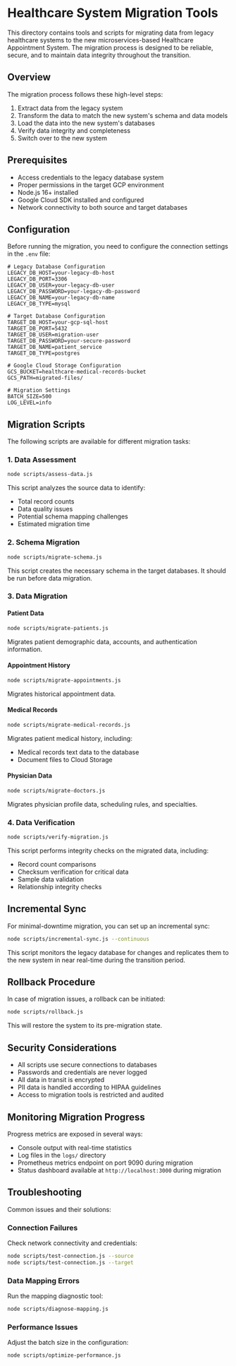 # Healthcare System Migration Tools

This directory contains tools and scripts for migrating data from legacy healthcare systems to the new microservices-based Healthcare Appointment System. The migration process is designed to be reliable, secure, and to maintain data integrity throughout the transition.

## Overview

The migration process follows these high-level steps:

1. Extract data from the legacy system
2. Transform the data to match the new system's schema and data models
3. Load the data into the new system's databases
4. Verify data integrity and completeness
5. Switch over to the new system

## Prerequisites

- Access credentials to the legacy database system
- Proper permissions in the target GCP environment
- Node.js 16+ installed
- Google Cloud SDK installed and configured
- Network connectivity to both source and target databases

## Configuration

Before running the migration, you need to configure the connection settings in the `.env` file:

```
# Legacy Database Configuration
LEGACY_DB_HOST=your-legacy-db-host
LEGACY_DB_PORT=3306
LEGACY_DB_USER=your-legacy-db-user
LEGACY_DB_PASSWORD=your-legacy-db-password
LEGACY_DB_NAME=your-legacy-db-name
LEGACY_DB_TYPE=mysql

# Target Database Configuration
TARGET_DB_HOST=your-gcp-sql-host
TARGET_DB_PORT=5432
TARGET_DB_USER=migration-user
TARGET_DB_PASSWORD=your-secure-password
TARGET_DB_NAME=patient_service
TARGET_DB_TYPE=postgres

# Google Cloud Storage Configuration
GCS_BUCKET=healthcare-medical-records-bucket
GCS_PATH=migrated-files/

# Migration Settings
BATCH_SIZE=500
LOG_LEVEL=info
```

## Migration Scripts

The following scripts are available for different migration tasks:

### 1. Data Assessment

```bash
node scripts/assess-data.js
```

This script analyzes the source data to identify:
- Total record counts
- Data quality issues
- Potential schema mapping challenges
- Estimated migration time

### 2. Schema Migration

```bash
node scripts/migrate-schema.js
```

This script creates the necessary schema in the target databases. It should be run before data migration.

### 3. Data Migration

#### Patient Data

```bash
node scripts/migrate-patients.js
```

Migrates patient demographic data, accounts, and authentication information.

#### Appointment History

```bash
node scripts/migrate-appointments.js
```

Migrates historical appointment data.

#### Medical Records

```bash
node scripts/migrate-medical-records.js
```

Migrates patient medical history, including:
- Medical records text data to the database
- Document files to Cloud Storage

#### Physician Data

```bash
node scripts/migrate-doctors.js
```

Migrates physician profile data, scheduling rules, and specialties.

### 4. Data Verification

```bash
node scripts/verify-migration.js
```

This script performs integrity checks on the migrated data, including:
- Record count comparisons
- Checksum verification for critical data
- Sample data validation
- Relationship integrity checks

## Incremental Sync

For minimal-downtime migration, you can set up an incremental sync:

```bash
node scripts/incremental-sync.js --continuous
```

This script monitors the legacy database for changes and replicates them to the new system in near real-time during the transition period.

## Rollback Procedure

In case of migration issues, a rollback can be initiated:

```bash
node scripts/rollback.js
```

This will restore the system to its pre-migration state.

## Security Considerations

- All scripts use secure connections to databases
- Passwords and credentials are never logged
- All data in transit is encrypted
- PII data is handled according to HIPAA guidelines
- Access to migration tools is restricted and audited

## Monitoring Migration Progress

Progress metrics are exposed in several ways:

- Console output with real-time statistics
- Log files in the `logs/` directory
- Prometheus metrics endpoint on port 9090 during migration
- Status dashboard available at `http://localhost:3000` during migration

## Troubleshooting

Common issues and their solutions:

### Connection Failures

Check network connectivity and credentials:

```bash
node scripts/test-connection.js --source
node scripts/test-connection.js --target
```

### Data Mapping Errors

Run the mapping diagnostic tool:

```bash
node scripts/diagnose-mapping.js
```

### Performance Issues

Adjust the batch size in the configuration:

```bash
node scripts/optimize-performance.js
``` 
